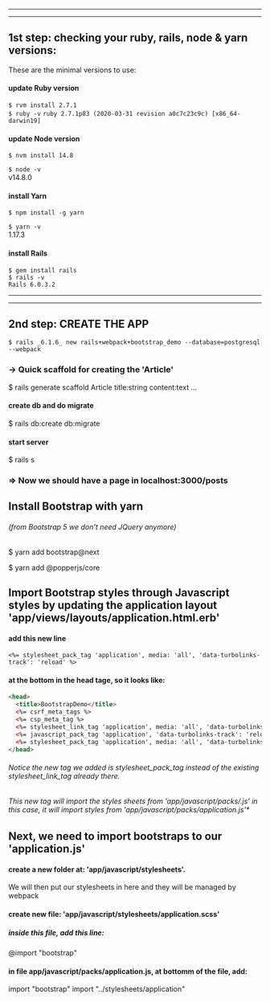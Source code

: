 - - -
- - -

## 1st step: checking your ruby, rails, node & yarn versions:

These are the minimal versions to use:

#### update Ruby version
`$ rvm install 2.7.1`  
`$ ruby -v`
`ruby 2.7.1p83 (2020-03-31 revision a0c7c23c9c) [x86_64-darwin19]`

#### update Node version
`$ nvm install 14.8`

`$ node -v`  
v14.8.0

#### install Yarn
`$ npm install -g yarn`

`$ yarn -v`  
1.17.3

#### install Rails
`$ gem install rails`  
`$ rails -v`  
`Rails 6.0.3.2`

- - -
- - -

## 2nd step: CREATE THE APP 
`$ rails _6.1.6_ new rails+webpack+bootstrap_demo --database=postgresql --webpack`

### -> Quick scaffold for creating the 'Article' 
$ rails generate scaffold Article title:string content:text
...

#### create db and do migrate
$ rails db:create db:migrate 

#### start server
$ rails s

### => Now we should have a page in localhost:3000/posts


## Install Bootstrap with yarn 
###### (from Bootstrap 5 we don't need JQuery anymore)

$ yarn add bootstrap@next

$ yarn add @popperjs/core

## Import Bootstrap styles through Javascript styles by updating the application layout 'app/views/layouts/application.html.erb'

#### add this new line
`<%= stylesheet_pack_tag 'application', media: 'all', 'data-turbolinks-track': 'reload' %>`
#### at the bottom in the head tage, so it looks like:
```html
<head>
  <title>BootstrapDemo</title>
  <%= csrf_meta_tags %>
  <%= csp_meta_tag %>
  <%= stylesheet_link_tag 'application', media: 'all', 'data-turbolinks-track': 'reload' %>
  <%= javascript_pack_tag 'application', 'data-turbolinks-track': 'reload' %>
  <%= stylesheet_pack_tag 'application', media: 'all', 'data-turbolinks-track': 'reload' %>
</head>
```

###### *Notice the new tag we added is stylesheet_pack_tag instead of the existing stylesheet_link_tag already there.*
###### *This new tag will import the styles sheets from 'app/javascript/packs/*.js' in this case, it will import styles from 'app/javascript/packs/application.js'*

## Next, we need to import bootstraps to our 'application.js'

#### create a new folder at: 'app/javascript/stylesheets'.
We will then put our stylesheets in here and they will be managed by webpack

#### create new file: 'app/javascript/stylesheets/application.scss'
##### inside this file, add this line:
@import "bootstrap"

#### in file app/javascript/packs/application.js, at bottomm of the file, add:
import "bootstrap"
import "../stylesheets/application"

